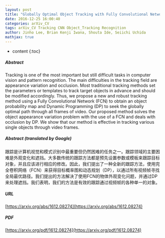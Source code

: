 ```yaml
---
layout: post
title: "Globally Optimal Object Tracking with Fully Convolutional Networks"
date: 2016-12-25 16:00:40
categories: arXiv_CV
tags: arXiv_CV Tracking CNN Object_Tracking Recognition
author: Jinho Lee, Brian Kenji Iwana, Shouta Ide, Seiichi Uchida
mathjax: true
---
```


* content
{:toc}

##### Abstract
Tracking is one of the most important but still difficult tasks in computer vision and pattern recognition. The main difficulties in the tracking field are appearance variation and occlusion. Most traditional tracking methods set the parameters or templates to track target objects in advance and should be modified accordingly. Thus, we propose a new and robust tracking method using a Fully Convolutional Network (FCN) to obtain an object probability map and Dynamic Programming (DP) to seek the globally optimal path through all frames of video. Our proposed method solves the object appearance variation problem with the use of a FCN and deals with occlusion by DP. We show that our method is effective in tracking various single objects through video frames.

##### Abstract (translated by Google)
跟踪是计算机视觉和模式识别中最重要但仍然困难的任务之一。跟踪领域的主要困难是外观变化和遮挡。大多数传统的跟踪方法都是预先设置参数或模板来跟踪目标对象，并且应该进行相应的修改。因此，我们提出了一种全新的跟踪方法，使用完全卷积网络（FCN）来获得目标概率图和动态规划（DP），以通过所有视频帧寻找全局最优路径。我们提出的方法解决了使用FCN的物体外观变化问题，并通过DP来处理遮挡。我们表明，我们的方法是有效的跟踪通过视频帧的各种单一的对象。

##### URL
[https://arxiv.org/abs/1612.08274](https://arxiv.org/abs/1612.08274)

##### PDF
[https://arxiv.org/pdf/1612.08274](https://arxiv.org/pdf/1612.08274)

